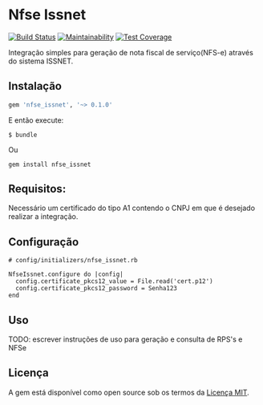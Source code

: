 # Nfse Issnet

[![Build Status](https://travis-ci.org/eduardoscottini/nfse_issnet.svg?branch=master)](https://travis-ci.org/eduardoscottini/nfse_issnet)
[![Maintainability](https://api.codeclimate.com/v1/badges/f53b3ab25175f4bf5a5b/maintainability)](https://codeclimate.com/github/eduardoscottini/nfse_issnet/maintainability)
[![Test Coverage](https://api.codeclimate.com/v1/badges/f53b3ab25175f4bf5a5b/test_coverage)](https://codeclimate.com/github/eduardoscottini/nfse_issnet/test_coverage)

Integração simples para geração de nota fiscal de serviço(NFS-e) através do sistema ISSNET.

## Instalação

```ruby
gem 'nfse_issnet', '~> 0.1.0'
```

E então execute:

    $ bundle

Ou

```
gem install nfse_issnet
 ```



## Requisitos:

Necessário um certificado do tipo A1 contendo o CNPJ em que é desejado realizar a integração.

## Configuração
```
# config/initializers/nfse_issnet.rb

NfseIssnet.configure do |config|
  config.certificate_pkcs12_value = File.read('cert.p12')
  config.certificate_pkcs12_password = Senha123
end
```

## Uso

TODO: escrever instruções de uso para geração e consulta de RPS's e NFSe

## Licença

A gem está disponível como open source sob os termos da [Licença MIT](https://opensource.org/licenses/MIT).
